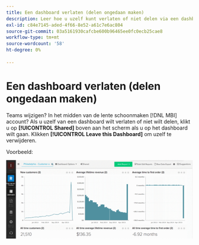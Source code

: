```yaml
---
title: Een dashboard verlaten (delen ongedaan maken)
description: Leer hoe u uzelf kunt verlaten of niet delen via een dashboard.
exl-id: c84e7145-aded-4f66-8e52-a61c7e6ac804
source-git-commit: 03a5161930cafcbe600b96465ee0fc0ecb25cae8
workflow-type: tm+mt
source-wordcount: '58'
ht-degree: 0%

---
```


# Een dashboard verlaten (delen ongedaan maken)

Teams wijzigen? In het midden van de lente schoonmaken [!DNL MBI] account? Als u uzelf van een dashboard wilt verlaten of niet wilt delen, klikt u op **[!UICONTROL Shared]** boven aan het scherm als u op het dashboard wilt gaan. Klikken **[!UICONTROL Leave this Dashboard]** om uzelf te verwijderen.

Voorbeeld:

![dashboard verlaten](../../assets/Leave_Dashboard.gif)
